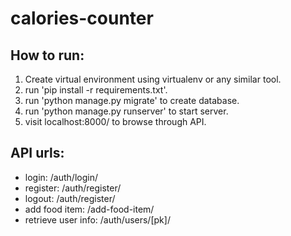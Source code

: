 # calories-counter

## How to run:
  1. Create virtual environment using virtualenv or any similar tool.
  2. run 'pip install -r requirements.txt'.
  3. run 'python manage.py migrate' to create database.
  4. run 'python manage.py runserver' to start server.
  5. visit localhost:8000/ to browse through API.

## API urls:
  - login: /auth/login/
  - register: /auth/register/
  - logout: /auth/register/
  - add food item: /add-food-item/
  - retrieve user info: /auth/users/[pk]/
 
